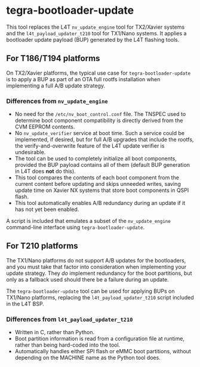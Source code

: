 # tegra-bootloader-update

This tool replaces the L4T `nv_update_engine` tool for TX2/Xavier
systems and the `l4t_payload_updater_t210` tool for TX1/Nano systems.
It applies a bootloader update payload (BUP) generated by the L4T
flashing tools.

## For T186/T194 platforms

On TX2/Xavier platforms, the typical use case for `tegra-bootloader-update`
is to apply a BUP as part of an OTA full rootfs installation when
implementing a full A/B update strategy.

### Differences from `nv_update_engine`

* No need for the `/etc/nv_boot_control.conf` file. The TNSPEC used to
  determine boot component compatibility is directly derived from the
  CVM EEPROM contents.
* No `nv_update_verifier` service at boot time. Such a service could
  be implemented, if desired, but for full A/B upgrades that include
  the rootfs, the verify-and-overwrite feature of the L4T update
  verifier is undesirable.
* The tool can be used to completely initialize all boot components,
  provided the BUP payload contains all of them (default BUP generation
  in L4T does **not** do this).
* This tool compares the contents of each boot component from the current
  content before updating and skips unneeded writes, saving update time
  on Xavier NX systems that store boot components in QSPI flash.
* This tool automatically enables A/B redundancy during an update if
  it has not yet been enabled.

A script is included that emulates a subset of the `nv_update_engine`
command-line interface using `tegra-bootloader-update`.

## For T210 platforms

The TX1/Nano platforms do not support A/B updates for the bootloaders,
and you must take that factor into consideration when implementing your
update strategy. They *do* implement redundancy for the boot partitions,
but only as a fallback used should there be a failure during an update.

The `tegra-bootloader-update` tool can be used for applying BUPs on
TX1/Nano platforms, replacing the `l4t_payload_updater_t210` script
included in the L4T BSP.

### Differences from `l4t_payload_updater_t210`

* Written in C, rather than Python.
* Boot partition information is read from a configuration file at
  runtime, rather than being hard-coded into the tool.
* Automatically handles either SPI flash or eMMC boot partitions,
  without depending on the MACHINE name as the Python tool does.
